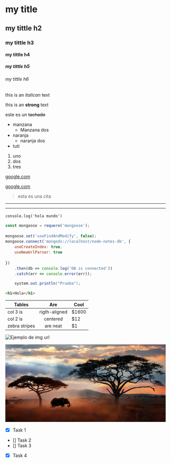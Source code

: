 <!-- headings-->


# my title
## my tittle h2
### my tittle h3
#### my tittle h4
##### my tittle h5
###### my tittle h6 


<!-- formato-->
this is an *italican* text

this is an **strong** text

este es un ~~tachado~~

<!-- listas-->
* manzana
    * Manzana dos
* naranja
    * naranja dos
* tuti

1. uno
2. dos
3. tres

<!-- enlaces-->

[google.com](https://www.google.com)

[google.com](https://www.google.com "Custom title")

<!-- citas-->
> esta es una cita

---
___

<!-- alt 96 simbolo para codigo-->

`console.log('hola mundo')`

```javascript
const mongoose = requere('mongoose');

mongoose.set('useFindAndModify', false);
mongoose.connect('mongods://localhost/node-notes-db', {
    useCreateIndex: true,
    useNewUrlParser: true

})
    .then(db => console.log('DB is connected'))
    .catch(err => console.error(err));

```

```Java
    system.out.println("Prueba");

```

```html
<h1>Hola</h1>

```

<!--Tablas -->
|Tables       |Are          |Cool |
|-------------|:-----------:|-----|
|col 3 is     |rigth-aligned|$1600|
|col 2 is     |centered     |  $12|
|zebra stripes|are neat     |   $1|


<!-- IMG  --->

![Ejemplo de img url](https://www.tooltyp.com/wp-content/uploads/2014/10/1900x920-8-beneficios-de-usar-imagenes-en-nuestros-sitios-web.jpg)

![Ejemplo de img url](img1.jpg "peporrio")

<!-- GITHUB MARKDOWN--->

* [x] Task 1
* [] Task 2
* [] Task 3
* [x] Task 4
